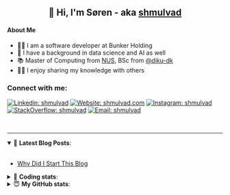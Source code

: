 <h2 align="center">
	👋 Hi, I'm Søren - aka <a href="https://shmulvad.com">shmulvad</a>
</h2>

#### About Me
- 👨‍💻 I am a software developer at Bunker Holding
- 🤖 I have a background in data science and AI as well
- 📚 Master of Computing from [NUS], BSc from [@diku-dk]
- 👨‍🏫 I enjoy sharing my knowledge with others

### Connect with me:

[![Linkedin: shmulvad](https://img.shields.io/badge/shmulvad-blue?style=flat&logo=Linkedin&logoColor=white)][linkedin]
[![Website: shmulvad.com](https://img.shields.io/badge/shmulvad.com-47CCCC?&style=flat&logo=Google-Chrome&logoColor=white)][website]
[![Instagram: shmulvad](https://img.shields.io/badge/-@shmulvad-purple?style=flat&logo=Instagram&logoColor=white)][instagram]
[![StackOverflow: shmulvad](https://img.shields.io/badge/shmulvad-FE7A16?style=flat&logo=stack-overflow&logoColor=white)][stackOverflow]
[![Email: shmulvad](https://img.shields.io/badge/shmulvad-D14836?style=flat&logo=gmail&logoColor=white)][mail]

<br />

---

<details open>
 <summary>📕 <b>Latest Blog Posts</b>: </summary>

<br>

<!-- BLOG-POST-LIST:START -->
- [Why Did I Start This Blog](https://shmulvad.com/blog/why-did-start-this-blog)
<!-- BLOG-POST-LIST:END -->

</details>

<!-- --- -->

<details>
 <summary>🤖 <b>Coding stats</b>: </summary>

<br>

NOTE: Doesn't track coding at work.

<!--START_SECTION:waka-->
![Code Time](http://img.shields.io/badge/Code%20Time-3%2C087%20hrs%2053%20mins-blue)

**I'm an Early 🐤** 

```text
🌞 Morning                1920 commits        ███████░░░░░░░░░░░░░░░░░░   26.39 % 
🌆 Daytime                2939 commits        ██████████░░░░░░░░░░░░░░░   40.40 % 
🌃 Evening                1699 commits        ██████░░░░░░░░░░░░░░░░░░░   23.35 % 
🌙 Night                  717 commits         ██░░░░░░░░░░░░░░░░░░░░░░░   09.86 % 
```


📊 **This Week I Spent My Time On** 

```text
💬 Programming Languages: 
Python                   3 hrs 24 mins       █████████████░░░░░░░░░░░░   51.93 % 
Other                    1 hr 16 mins        █████░░░░░░░░░░░░░░░░░░░░   19.46 % 
TypeScript               1 hr 16 mins        █████░░░░░░░░░░░░░░░░░░░░   19.33 % 
Bash                     17 mins             █░░░░░░░░░░░░░░░░░░░░░░░░   04.55 % 
HTML                     5 mins              ░░░░░░░░░░░░░░░░░░░░░░░░░   01.35 % 

🔥 Editors: 
VS Code                  5 hrs 14 mins       ████████████████████░░░░░   79.83 % 
Zsh                      1 hr 16 mins        █████░░░░░░░░░░░░░░░░░░░░   19.42 % 
Sublime Text             2 mins              ░░░░░░░░░░░░░░░░░░░░░░░░░   00.75 % 

🐱‍💻 Projects: 
km24-core                3 hrs 32 mins       █████████████░░░░░░░░░░░░   53.91 % 
chr                      2 hrs 52 mins       ███████████░░░░░░░░░░░░░░   43.65 % 
Terminal                 3 mins              ░░░░░░░░░░░░░░░░░░░░░░░░░   00.86 % 
company-scrapers         3 mins              ░░░░░░░░░░░░░░░░░░░░░░░░░   00.83 % 
Unknown Project          2 mins              ░░░░░░░░░░░░░░░░░░░░░░░░░   00.75 % 
```


 Last Updated on 14/03/2025 18:50:28 UTC
<!--END_SECTION:waka-->

</details>

<!-- --- -->

<details>
 <summary>😇 <b>My GitHub stats</b>: </summary>

<br>

<img align="left" alt="shmulvad's Github Stats" src="https://github-readme-stats.vercel.app/api?username=shmulvad&show_icons=true&hide_border=true" />

</details>



[website]: https://shmulvad.com
[linkedin]: https://linkedin.com/in/shmulvad
[instagram]: https://instagram.com/shmulvad
[stackOverflow]: https://stackoverflow.com/users/9248793/shmulvad
[mail]: mailto:shmulvad@gmail.com
[@diku-dk]: https://github.com/diku-dk
[github]: https://github.com/shmulvad
[NUS]: https://www.nus.edu.sg
